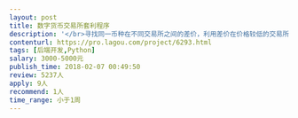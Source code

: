 ```yaml
---                
layout: post       
title: 数字货币交易所套利程序           
description: '</br>寻找同一币种在不同交易所之间的差价，利用差价在价格较低的交易所买入，在价格较高的交易所卖出，实现套利功能。交易所开放了api，通过访问api实现程序自动化交易。</br>'     
contenturl: https://pro.lagou.com/project/6293.html      
tags: [后端开发,Python]            
salary: 3000-5000元          
publish_time: 2018-02-07 00:49:50         
review: 5237人                   
apply: 9人                   
recommend: 1人                   
time_range: 小于1周              
---                 
```


